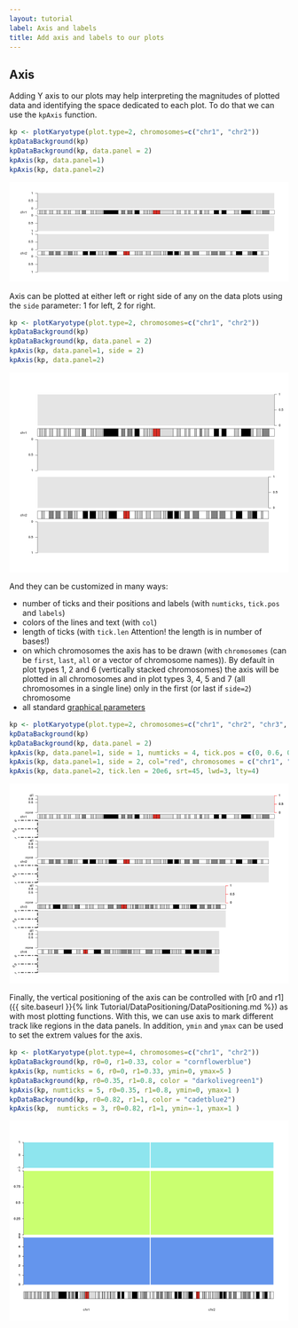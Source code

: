 ```yaml
---
layout: tutorial
label: Axis and labels
title: Add axis and labels to our plots
---
```





## Axis

Adding Y axis to our plots may help interpreting the magnitudes of plotted data
and identifying the space dedicated to each plot. To do that we can use
the `kpAxis` function.


```r
kp <- plotKaryotype(plot.type=2, chromosomes=c("chr1", "chr2"))
kpDataBackground(kp)
kpDataBackground(kp, data.panel = 2)
kpAxis(kp, data.panel=1)
kpAxis(kp, data.panel=2)
```

![plot of chunk Figure1](images//Figure1-1.png)

Axis can be plotted at either left or right side of any on the data plots using
the `side` parameter: 1 for left, 2 for right.


```r
kp <- plotKaryotype(plot.type=2, chromosomes=c("chr1", "chr2"))
kpDataBackground(kp)
kpDataBackground(kp, data.panel = 2)
kpAxis(kp, data.panel=1, side = 2)
kpAxis(kp, data.panel=2)
```

![plot of chunk Figure2](images//Figure2-1.png)

And they can be customized in many ways: 

  * number of ticks and their positions and labels (with `numticks`, `tick.pos` and `labels`)
  * colors of the lines and text (with `col`)
  * length of ticks (with `tick.len` Attention! the length is in number of bases!)
  * on which chromosomes the axis has to be drawn (with `chromosomes` (can be `first`, `last`, `all` or a vector of chromosome names)). By default in plot types 1, 2 and 6 (vertically stacked chromosomes)
  the axis will be plotted in all chromosomes and in plot types 3, 4, 5 and 7 
  (all chromosomes in a single line) only in the first (or last if `side=2`) 
  chromosome
  * all standard [graphical parameters](https://www.statmethods.net/advgraphs/parameters.html)



```r
kp <- plotKaryotype(plot.type=2, chromosomes=c("chr1", "chr2", "chr3", "chr4"))
kpDataBackground(kp)
kpDataBackground(kp, data.panel = 2)
kpAxis(kp, data.panel=1, side = 1, numticks = 4, tick.pos = c(0, 0.6, 0.8, 1), labels = c("none", 0.6, 0.8, "all") )
kpAxis(kp, data.panel=1, side = 2, col="red", chromosomes = c("chr1", "chr3"))
kpAxis(kp, data.panel=2, tick.len = 20e6, srt=45, lwd=3, lty=4)
```

![plot of chunk Figure3](images//Figure3-1.png)
  
  
Finally, the vertical positioning of the axis can be controlled with 
[r0 and r1]({{ site.baseurl }}{% link Tutorial/DataPositioning/DataPositioning.md %}) 
as with most plotting functions. With this, we can use axis to mark different 
track like regions in the data panels. In addition, `ymin` and `ymax` can be 
used to set the extrem values for the axis.


```r
kp <- plotKaryotype(plot.type=4, chromosomes=c("chr1", "chr2"))
kpDataBackground(kp, r0=0, r1=0.33, color = "cornflowerblue")
kpAxis(kp, numticks = 6, r0=0, r1=0.33, ymin=0, ymax=5 )
kpDataBackground(kp, r0=0.35, r1=0.8, color = "darkolivegreen1")
kpAxis(kp, numticks = 5, r0=0.35, r1=0.8, ymin=0, ymax=1 )
kpDataBackground(kp, r0=0.82, r1=1, color = "cadetblue2")
kpAxis(kp,  numticks = 3, r0=0.82, r1=1, ymin=-1, ymax=1 )
```

![plot of chunk Figure4](images//Figure4-1.png)
  

